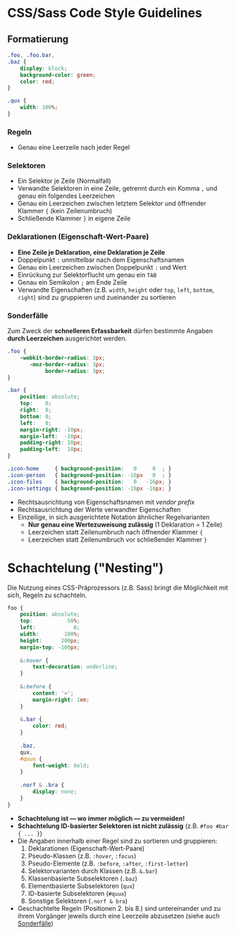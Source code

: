# CSS/Sass Code Style Guidelines

## Formatierung

```css
.foo, .foo.bar,
.baz {
    display: block;
    background-color: green;
    color: red;
}

.qux {
	width: 100%;
}
```

### Regeln
* Genau eine Leerzeile nach jeder Regel

### Selektoren
* Ein Selektor je Zeile (Normalfall)
* Verwandte Selektoren in eine Zeile, getrennt durch ein Komma `,` und genau ein folgendes Leerzeichen
* Genau ein Leerzeichen zwischen letztem Selektor und öffnender Klammer `{` (kein Zeilenumbruch)
* Schließende Klammer `}` in eigene Zeile

### Deklarationen (Eigenschaft-Wert-Paare)
* **Eine Zeile je Deklaration, eine Deklaration je Zeile**
* Doppelpunkt `:` unmittelbar nach dem Eigenschaftsnamen
* Genau ein Leerzeichen zwischen Doppelpunkt `:` und Wert
* Einrückung zur Selektorflucht um genau ein `TAB`
* Genau ein Semikolon `;` am Ende Zeile
* Verwandte Eigenschaften (z.B. `width`, `height` oder `top`, `left`, `bottom`, `right`) sind zu gruppieren und zueinander zu sortieren

### Sonderfälle

Zum Zweck der **schnelleren Erfassbarkeit** dürfen bestimmte Angaben **durch Leerzeichen** ausgerichtet werden.

```css
.foo {
	-webkit-border-radius: 3px;
	   -moz-border-radius: 3px;
	        border-radius: 3px;
}

.bar {
    position: absolute;
    top:    0;
    right:  0;
    bottom: 0;
    left:   0;
    margin-right: -10px;
    margin-left:  -10px;
    padding-right: 10px;
    padding-left:  10px;
}

.icon-home     { background-position:   0     0  ; }
.icon-person   { background-position: -16px   0  ; }
.icon-files    { background-position:   0   -16px; }
.icon-settings { background-position: -16px -16px; }
```

* Rechtsausrichtung von Eigenschaftsnamen mit *vendor prefix*
* Rechtsausrichtung der Werte verwandter Eigenschaften
* Einzeilige, in sich ausgerichtete Notation ähnlicher Regelvarianten
	* **Nur genau eine Wertezuweisung zulässig** (1 Deklaration = 1 Zeile)
	* Leerzeichen statt Zeilenumbruch nach öffnender Klammer `{`
	* Leerzeichen statt Zeilenumbruch vor schließender Klammer `}`


# Schachtelung ("Nesting")

Die Nutzung eines CSS-Präprozessors (z.B. Sass) bringt die Möglichkeit mit sich, Regeln zu schachteln.

```css
foo {
	position: absolute;
	top:           50%;
	left:            0;
	width:        100%;
	height:      200px;
	margin-top: -100px;
	
	&:hover {
		text-decoration: underline;
	}
	
	&:before {
		content: '»';
		margin-right: 1em;	
	}
	
	&.bar {
		color: red;
	}
	
	.baz,
	qux,
	#quux {
		font-weight: bold;
	}
	
	.norf & .bra {
		display: none;
	}
}
```

* **Schachtelung ist — wo immer möglich — zu vermeiden!**
* **Schachtelung ID-basierter Selektoren ist nicht zulässig** (z.B. `#foo #bar { ... }`) 
* Die Angaben innerhalb einer Regel sind zu sortieren und gruppieren:
	1. Deklarationen (Eigenschaft-Wert-Paare)
	2. Pseudo-Klassen (z.B. `:hover`, `:focus`)
	3. Pseudo-Elemente (z.B. `:before`, `:after`, `:first-letter`)
	4. Selektorvarianten durch Klassen (z.B. `&.bar`)
	5. Klassenbasierte Subselektoren (`.baz`) 
	6. Elementbasierte Subselektoren (`qux`) 
	7. ID-basierte Subselektoren (`#quux`) 
	8. Sonstige Selektoren (`.norf & bra`)
* Geschachtelte Regeln (Positionen 2. bis 8.) sind untereinander und zu ihrem Vorgänger jeweils durch eine Leerzeile abzusetzen (siehe auch [Sonderfälle](#sonderf-lle))
